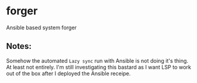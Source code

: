 # forger
Ansible based system forger

## Notes:

Somehow the automated `Lazy sync` run with Ansible is not doing it's thing. At
least not entirely. I'm still investigating this bastard as I want LSP to work
out of the box after I deployed the Ansible receipe.
